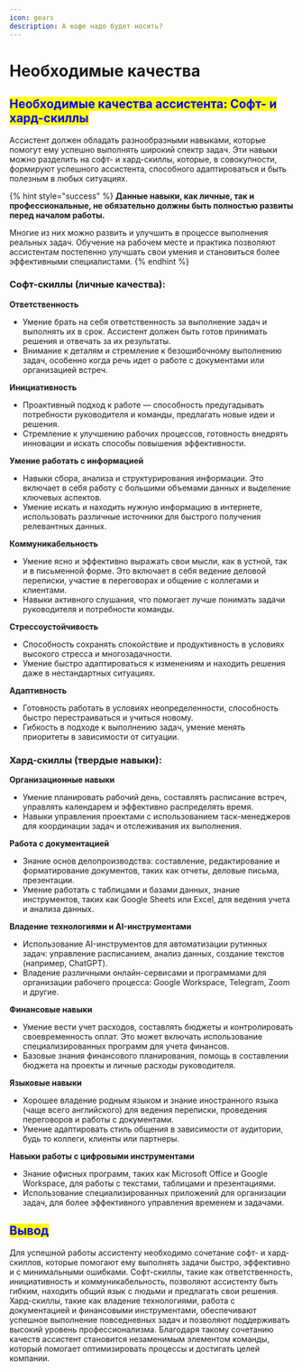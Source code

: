 ```yaml
---
icon: gears
description: А кофе надо будет носить?
---
```


# Необходимые качества

## <mark style="color:blue;">**Необходимые качества ассистента: Софт- и хард-скиллы**</mark>

Ассистент должен обладать разнообразными навыками, которые помогут ему успешно выполнять широкий спектр задач. Эти навыки можно разделить на софт- и хард-скиллы, которые, в совокупности, формируют успешного ассистента, способного адаптироваться и быть полезным в любых ситуациях.

{% hint style="success" %}
**Данные навыки, как личные, так и профессиональные, не обязательно должны быть полностью развиты перед началом работы.**&#x20;

Многие из них можно развить и улучшить в процессе выполнения реальных задач. Обучение на рабочем месте и практика позволяют ассистентам постепенно улучшать свои умения и становиться более эффективными специалистами.
{% endhint %}

### **Софт-скиллы (личные качества):**

**Ответственность**

* Умение брать на себя ответственность за выполнение задач и выполнять их в срок. Ассистент должен быть готов принимать решения и отвечать за их результаты.
* Внимание к деталям и стремление к безошибочному выполнению задач, особенно когда речь идет о работе с документами или организацией встреч.

**Инициативность**

* Проактивный подход к работе — способность предугадывать потребности руководителя и команды, предлагать новые идеи и решения.
* Стремление к улучшению рабочих процессов, готовность внедрять инновации и искать способы повышения эффективности.

**Умение работать с информацией**

* Навыки сбора, анализа и структурирования информации. Это включает в себя работу с большими объемами данных и выделение ключевых аспектов.
* Умение искать и находить нужную информацию в интернете, использовать различные источники для быстрого получения релевантных данных.

**Коммуникабельность**

* Умение ясно и эффективно выражать свои мысли, как в устной, так и в письменной форме. Это включает в себя ведение деловой переписки, участие в переговорах и общение с коллегами и клиентами.
* Навыки активного слушания, что помогает лучше понимать задачи руководителя и потребности команды.

**Стрессоустойчивость**

* Способность сохранять спокойствие и продуктивность в условиях высокого стресса и многозадачности.
* Умение быстро адаптироваться к изменениям и находить решения даже в нестандартных ситуациях.

**Адаптивность**

* Готовность работать в условиях неопределенности, способность быстро перестраиваться и учиться новому.
* Гибкость в подходе к выполнению задач, умение менять приоритеты в зависимости от ситуации.

### **Хард-скиллы (твердые навыки):**

**Организационные навыки**

* Умение планировать рабочий день, составлять расписание встреч, управлять календарем и эффективно распределять время.
* Навыки управления проектами с использованием таск-менеджеров для координации задач и отслеживания их выполнения.

**Работа с документацией**

* Знание основ делопроизводства: составление, редактирование и форматирование документов, таких как отчеты, деловые письма, презентации.
* Умение работать с таблицами и базами данных, знание инструментов, таких как Google Sheets или Excel, для ведения учета и анализа данных.

**Владение технологиями и AI-инструментами**

* Использование AI-инструментов для автоматизации рутинных задач: управление расписанием, анализ данных, создание текстов (например, ChatGPT).
* Владение различными онлайн-сервисами и программами для организации рабочего процесса: Google Workspace, Telegram, Zoom и другие.

**Финансовые навыки**

* Умение вести учет расходов, составлять бюджеты и контролировать своевременность оплат. Это может включать использование специализированных программ для учета финансов.
* Базовые знания финансового планирования, помощь в составлении бюджета на проекты и личные расходы руководителя.

**Языковые навыки**

* Хорошее владение родным языком и знание иностранного языка (чаще всего английского) для ведения переписки, проведения переговоров и работы с документами.
* Умение адаптировать стиль общения в зависимости от аудитории, будь то коллеги, клиенты или партнеры.

**Навыки работы с цифровыми инструментами**

* Знание офисных программ, таких как Microsoft Office и Google Workspace, для работы с текстами, таблицами и презентациями.
* Использование специализированных приложений для организации задач, для более эффективного управления временем и задачами.

## <mark style="color:blue;">**Вывод**</mark>

Для успешной работы ассистенту необходимо сочетание софт- и хард-скиллов, которые помогают ему выполнять задачи быстро, эффективно и с минимальными ошибками. Софт-скиллы, такие как ответственность, инициативность и коммуникабельность, позволяют ассистенту быть гибким, находить общий язык с людьми и предлагать свои решения. Хард-скиллы, такие как владение технологиями, работа с документацией и финансовыми инструментами, обеспечивают успешное выполнение повседневных задач и позволяют поддерживать высокий уровень профессионализма. Благодаря такому сочетанию качеств ассистент становится незаменимым элементом команды, который помогает оптимизировать процессы и достигать целей компании.
